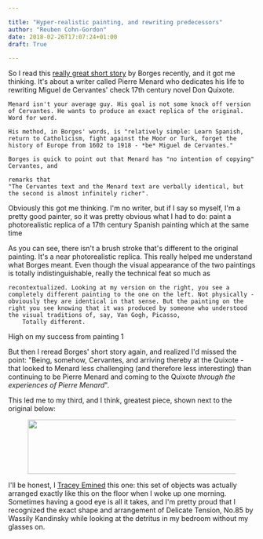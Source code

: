 ```yaml
---

title: "Hyper-realistic painting, and rewriting predecessors"
author: "Reuben Cohn-Gordon"
date: 2018-02-26T17:07:24+01:00
draft: True

---
```


So I read this [really great short story]() by Borges recently, and it got me thinking. It's about a writer called Pierre Menard who dedicates his life to rewriting Miguel de Cervantes'
	check
	17th century novel Don Quixote.


	Menard isn't your average guy. His goal is not some knock off version of Cervantes. He wants to produce an exact replica of the original.  Word for word.

	His method, in Borges' words, is "relatively simple: Learn Spanish, return to Catholicism, fight against the Moor or Turk, forget the history of Europe from 1602 to 1918 - *be* Miguel de Cervantes."

	Borges is quick to point out that Menard has "no intention of copying" Cervantes, and

	remarks that
	"The Cervantes text and the Menard text are verbally identical, but the second is almost infinitely richer".


Obviously this got me thinking.
	I'm no writer, but if I say so myself, I'm a pretty good painter, so it was pretty obvious what I had to do: paint a photorealistic replica of a 17th century Spanish painting
		which at the same time

As you can see, there isn't a brush stroke that's different to the original painting. It's a near photorealistic replica. This really helped me understand what Borges meant. Even though the visual appearance of the two paintings is totally indistinguishable,
	really the technical feat
	so much as

	recontextualized. Looking at my version on the right, you see a completely different painting to the one on the left. Not physically - obviously they are identical in that sense. But the painting on the right you see knowing that it was produced by someone who understood the visual traditions of, say, Van Gogh, Picasso,
		Totally different.

High on my success from painting 1

But then I reread Borges' short story again, and realized I'd missed the point: "Being, somehow, Cervantes, and arriving thereby at the Quixote - that looked to Menard less challenging (and therefore less interesting) than continuing to be Pierre Menard and coming to the Quixote *through the experiences of Pierre Menard*".

This led me to my third, and I think, greatest piece, shown next to the original below:


<figure >
<img src="/img/kandinsky.jpg"  width="447" height="111">
</figure>

I'll be honest, I [Tracey Emined](https://en.wikipedia.org/wiki/Tracey_Emin#Found_objects) this one: this set of objects was actually arranged exactly like this on the floor when I woke up one morning. Sometimes having a good eye is all it takes, and I'm pretty proud that I recognized the exact shape and arrangement of Delicate Tension, No.85 by Wassily Kandinsky while looking at the detritus in my bedroom without my glasses on.
